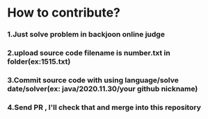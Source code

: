 # How to contribute?
### 1.Just solve problem in backjoon online judge
### 2.upload source code filename is number.txt in folder(ex:1515.txt)
### 3.Commit source code with using language/solve date/solver(ex: java/2020.11.30/your github nickname)
### 4.Send PR , I'll check that and merge into this repository
